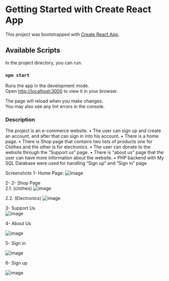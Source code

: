 # Getting Started with Create React App

This project was bootstrapped with [Create React App](https://github.com/facebook/create-react-app).

## Available Scripts

In the project directory, you can run:

### `npm start`

Runs the app in the development mode.\
Open [http://localhost:3000](http://localhost:3000) to view it in your browser.

The page will reload when you make changes.\
You may also see any lint errors in the console.

### Description
	
 The project is an e-commerce website.
    •	The user can sign up and create an account, and after that can sign in into his account.
    •	There is a home page.
    •	There is Shop page that contains two lists of products one for Clothes and the other is for electronics.
    •	The user can donate to the website through the “Support us” page.
    •	There is “about us” page that the user can have more information about the website.
    •	PHP backend with My SQL Database were used for handling “Sign up” and “Sign in” page



Screenshots 
1- Home Page: 
  ![image](https://github.com/Abdelrahman1427/React_E-commerce_Project/assets/95107008/32468e0a-5b71-4169-8eff-b7ee89901af8)

 
2- 2- Shop Page  
2.1. (clothes) 
 ![image](https://github.com/Abdelrahman1427/React_E-commerce_Project/assets/95107008/a25c8b69-c3f5-4f9f-a737-fff875b3c698)


2.2. (Electronics) 
  ![image](https://github.com/Abdelrahman1427/React_E-commerce_Project/assets/95107008/21785f53-7550-49a0-a2f6-c1a86db091c7)

 
 
3- Support Us  
 ![image](https://github.com/Abdelrahman1427/React_E-commerce_Project/assets/95107008/962370a8-a7aa-4464-a90c-2c305909b93a)

 
4- About Us  
 
 ![image](https://github.com/Abdelrahman1427/React_E-commerce_Project/assets/95107008/c3095c63-a994-48b9-a03e-014e300ea076)

5- Sign in 
  
 
 ![image](https://github.com/Abdelrahman1427/React_E-commerce_Project/assets/95107008/cddd3124-84dc-4b0a-b2e3-a7fe6b2fcfa9)

6- Sign up 
 
 ![image](https://github.com/Abdelrahman1427/React_E-commerce_Project/assets/95107008/00bcffa0-cb1a-4782-9308-65b8d6163150)


